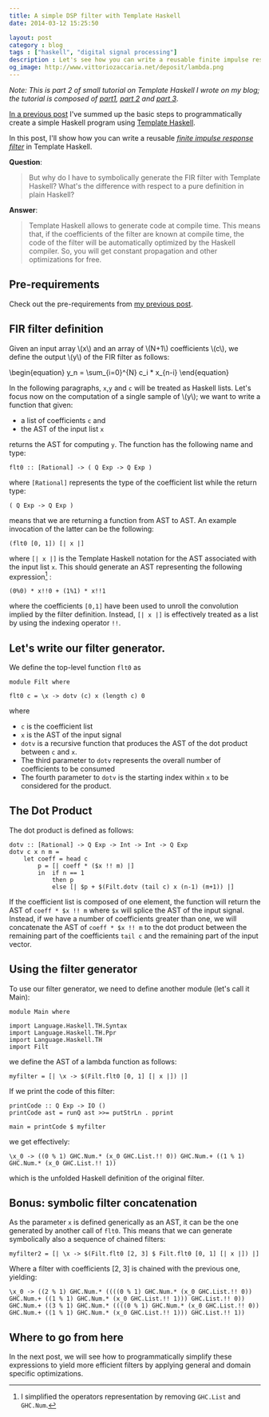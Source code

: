 ```yaml
---
title: A simple DSP filter with Template Haskell
date: 2014-03-12 15:25:50

layout: post
category : blog 
tags : ["haskell", "digital signal processing"] 
description : Let's see how you can write a reusable finite impulse response filter in Template Haskell. Since it allows to manipulate the syntax tree at compile time, you will get constant propagation and other optimizations for free on the structure of your FIR filter.
og_image: http://www.vittoriozaccaria.net/deposit/lambda.png
---
```


*Note: This is part 2 of small tutorial on Template Haskell I wrote on my blog; the tutorial is composed of [part1](http://www.vittoriozaccaria.net/blog/2014/02/24/towards-template-programming-with-haskell.html), [part 2](http://www.vittoriozaccaria.net/blog/2014/03/12/implementing-a-simple-dsp-filter-library-with-template-haskell.html) and [part 3](http://www.vittoriozaccaria.net/blog/2014/03/21/symbolically-optimize-dsp-filters-with-template-haskell.html)*.

[In a previous post](http://www.vittoriozaccaria.net/blog/2014/02/24/towards-template-programming-with-haskell.html) I've summed up the basic steps to programmatically create a simple Haskell program using [Template Haskell](http://www.haskell.org/haskellwiki/Template_Haskell). 

In this post, I'll show how you can write a reusable [*finite impulse response filter*](http://en.wikipedia.org/wiki/Finite_impulse_response) in Template Haskell. 

__Question__: 

> But why do I have to symbolically generate the FIR filter with Template Haskell? What's the difference with respect to a pure definition in plain Haskell?

__Answer__:

> Template Haskell allows to generate code at compile time. This means that, if the coefficients of the filter are known at compile time, the code of the filter will be automatically optimized by the Haskell compiler. So, you will get constant propagation and other optimizations for free.

Pre-requirements
----------------

Check out the pre-requirements from [my previous post](http://www.vittoriozaccaria.net/blog/2014/02/24/towards-template-programming-with-haskell.html).


FIR filter definition
----------------

Given an input array \\(x\\) and an array of \\(N+1\\) coefficients \\(c\\), 
we define the output \\(y\\) of the FIR filter as follows:

\begin{equation}
y\_n = \sum\_{i=0}^{N} c\_i * x\_{n-i}
\end{equation}


In the following paragraphs, `x`,`y` and `c` will be treated as Haskell lists.
Let's focus now on the computation of a single sample of \\(y\\); we want to write a function that given:

* a list of coefficients `c` and 
* the AST of the input list `x`

returns the AST for computing `y`. The function has the following name and type:

    flt0 :: [Rational] -> ( Q Exp -> Q Exp )

where `[Rational]` represents the type of the coefficient list while the return type:

    ( Q Exp -> Q Exp )

means that we are returning a function from AST to AST. An example invocation of the latter can be the following:

    (flt0 [0, 1]) [| x |] 

where `[| x |]` is the Template Haskell notation for the AST associated with the input list `x`. This should generate an AST representing the following expression[^1] :

    (0%0) * x!!0 + (1%1) * x!!1

where the coefficients `[0,1]` have been used to unroll the convolution implied by the filter definition. Instead, `[| x |]` is effectively treated as a list by using the indexing operator `!!`.

Let's write our filter generator.
---------------------------------

We define the top-level function `flt0` as

    module Filt where 

    flt0 c = \x -> dotv (c) x (length c) 0

where 

* `c` is the coefficient list
* `x` is the AST of the input signal
* `dotv` is a recursive function that produces the AST of the dot product between `c` and `x`. 
* The third parameter to `dotv` represents the overall number of coefficients to be consumed 
* The fourth parameter to `dotv` is the starting index within `x` to be considered for the product.

The Dot Product
---------------

The dot product is defined as follows:

    dotv :: [Rational] -> Q Exp -> Int -> Int -> Q Exp 
    dotv c x n m = 
        let coeff = head c
            p = [| coeff * ($x !! m) |]
            in  if n == 1
                then p
                else [| $p + $(Filt.dotv (tail c) x (n-1) (m+1)) |]

If the coefficient list is composed of one element, the function will return the AST of `coeff * $x !! m` where `$x` will splice the AST of the input signal.
Instead, if we have a number of coefficients greater than one, we will concatenate the AST of `coeff * $x !! m` to the dot product between the remaining part of the coefficients `tail c` and the remaining part of the input vector.

Using the filter generator
-------------------------

To use our filter generator, we need to define another module (let's call it Main):

    module Main where

    import Language.Haskell.TH.Syntax
    import Language.Haskell.TH.Ppr
    import Language.Haskell.TH
    import Filt

we define the AST of a lambda function as follows:

    myfilter = [| \x -> $(Filt.flt0 [0, 1] [| x |]) |]

If we print the code of this filter:

    printCode :: Q Exp -> IO ()
    printCode ast = runQ ast >>= putStrLn . pprint

    main = printCode $ myfilter

we get effectively:

    \x_0 -> ((0 % 1) GHC.Num.* (x_0 GHC.List.!! 0)) GHC.Num.+ ((1 % 1) GHC.Num.* (x_0 GHC.List.!! 1))

which is the unfolded Haskell definition of the original filter.

Bonus: symbolic filter concatenation
---------

As the parameter `x` is defined generically as an AST, it can be the one generated by another call of `flt0`. This means that we can generate symbolically also a sequence of chained filters:

    myfilter2 = [| \x -> $(Filt.flt0 [2, 3] $ Filt.flt0 [0, 1] [| x |]) |]

Where a filter with coefficients [2, 3] is chained with the previous one, yielding:

    \x_0 -> ((2 % 1) GHC.Num.* ((((0 % 1) GHC.Num.* (x_0 GHC.List.!! 0)) GHC.Num.+ ((1 % 1) GHC.Num.* (x_0 GHC.List.!! 1))) GHC.List.!! 0)) GHC.Num.+ ((3 % 1) GHC.Num.* ((((0 % 1) GHC.Num.* (x_0 GHC.List.!! 0)) GHC.Num.+ ((1 % 1) GHC.Num.* (x_0 GHC.List.!! 1))) GHC.List.!! 1))

Where to go from here
----------------
In the next post, we will see how to programmatically simplify these expressions to yield more efficient filters by applying general and domain specific optimizations. 

 [^1]: I simplified the operators representation by removing `GHC.List` and `GHC.Num`.